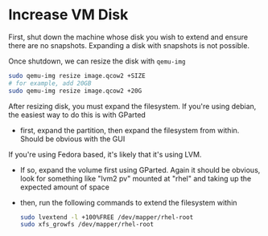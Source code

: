 # Increase VM Disk

First, shut down the machine whose disk you wish to extend and ensure there are no snapshots. Expanding a disk with snapshots is not possible.

Once shutdown, we can resize the disk with `qemu-img`

```bash
sudo qemu-img resize image.qcow2 +SIZE
# for example, add 20GB
sudo qemu-img resize image.qcow2 +20G
```

After resizing disk, you must expand the filesystem. If you're using debian, the easiest way to do this is with GParted

- first, expand the partition, then expand the filesystem from within. Should be obvious with the GUI

If you're using Fedora based, it's likely that it's using LVM.

- If so, expand the volume first using GParted. Again it should be obvious, look for something like "lvm2 pv" mounted at "rhel" and taking up the expected amount of space
- then, run the following commands to extend the filesystem within

    ```bash
    sudo lvextend -l +100%FREE /dev/mapper/rhel-root
    sudo xfs_growfs /dev/mapper/rhel-root
    ```
